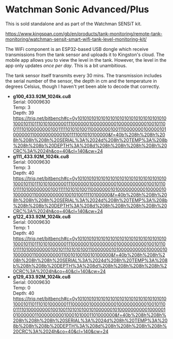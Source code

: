 # Watchman Sonic Advanced/Plus

This is sold standalone and as part of the Watchman SENSiT kit.

https://www.kingspan.com/gb/en/products/tank-monitoring/remote-tank-monitoring/watchman-sensit-smart-wifi-tank-level-monitoring-kit/

The WiFi component is an ESP32-based USB dongle which receive transmissions from the tank sensor and uploads it to Kingston's cloud. The mobile app allows you to view the level in the tank. However, the level in the app only updates *once per day*. This is a bit unambitious.

The tank sensor itself transmits every 30 mins. The transmission includes the serial number of the sensor, the depth in cm and the temperature in degrees Celsius, though I haven't yet been able to decode that correctly.

- **g100_433.92M_1024k.cu8**  
  Serial: 00009630  
  Temp:	3  
  Depth: 39  
  https://triq.net/bitbench#c=0y10101010101010101010101010101010101010100010110111010100000011100000010000000001000000000010010110011110100000000100111110101010011000000010011100000001000001010000001100000000001001111001010100000&f=40b%208h%208h%208h%208h%208h%20SERIAL%3A%2024d%208h%20TEMP%3A%208b%208h%208b%20DEPTH%3A%208d%208h%208h%208h%208h%20CRC%3A%2024h&co=40&cl=140&cw=24
- **g111_433.92M_1024k.cu8**  
  Serial: 00009630  
  Temp: 3  
  Depth: 40  
  https://triq.net/bitbench#c=0y10101010101010101010101010101010101010100010110111010100000011100000010000000001000000000010010110011110100000000100111110101010011000000010100000000001000001010000001100000000001001010011110100000&f=40b%208h%208h%208h%208h%208h%20SERIAL%3A%2024d%208h%20TEMP%3A%208b%208h%208b%20DEPTH%3A%208d%208h%208h%208h%208h%20CRC%3A%2024h&co=40&cl=140&cw=24
- **g122_433.92M_1024k.cu8**  
  Serial: 00009630  
  Temp: 1  
  Depth: 40  
  https://triq.net/bitbench#c=0y10101010101010101010101010101010101010100010110111010100000011100000010000000001000000000010010110011110100000000100101110101010011000000010100000000001000001010000001100000000011001010010010100000&f=40b%208h%208h%208h%208h%208h%20SERIAL%3A%2024d%208h%20TEMP%3A%208b%208h%208b%20DEPTH%3A%208d%208h%208h%208h%208h%20CRC%3A%2024h&co=40&cl=140&cw=24
- **g129_433.92M_1024k.cu8**  
  Serial: 00009630  
  Temp: 0  
  Depth: 40  
  https://triq.net/bitbench#c=0y10101010101010101010101010101010101010100010110111010100000011100000010000000001000000000010010110011110100000000100100110101010010100000010100000000001000001010000001100000000010001010001101000000&f=40b%208h%208h%208h%208h%208h%20SERIAL%3A%2024d%208h%20TEMP%3A%208b%208h%208b%20DEPTH%3A%208d%208h%208h%208h%208h%20CRC%3A%2024h&co=40&cl=140&cw=24